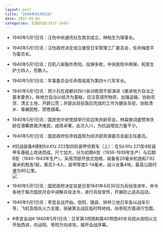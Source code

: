 ```yaml
---
layout: post
title: "1940年05月01日"
date: 2015-05-01
categories: 全面抗战(1937-1945)
---
```


<meta name="referrer" content="no-referrer" />

- 1940年5月1日讯：汪伪中央通讯社在南京成立，林柏生为理事长。 

- 1940年5月1日讯：汪伪政府决定成立接受日军管理工厂委员会，任命梅思平为委员长。 

- 1940年5月1日讯：日机八架轰炸贵阳，投弹多枚，中央医院中两弹，死医生护士四人，伤数人。 

- 1940年5月1日讯：军事委员会任命周祖晃为第四十六军军长。 

- 1940年5月1日讯：蒋介石在成都对四川省训练团干部演讲《推进地方自治之基本要务》，称地方自治以经济为基础，应注意调剂物资、加强运输、协助农贷、清丈土地、开辟公荒；并提出目前亟应完成的工作为健全兵役，协助清乡、查编民枪、禁绝烟毒。 

- 1940年5月1日讯：国民党中央党部举行欢迎宋庆龄茶会，林森致词盛赞宋庆龄在港筹款救济难民，成效卓著，此次入川，为抗战增加力量不少。 

- 1940年5月1日讯：国民政府任命钱昌照为经济部资源委员会副主任委员。 

- #抗战装备#德制Sd.Kfz.222型四轮装甲侦察车（上）：在Sd.Kfz.221型4轮装甲车基础上改进而成，尺寸加大，分为初期A型（1936-1939年生产）与后期B型（1940-1943年生产）。采用顶部开放式炮塔，装备有20毫米机炮和7.92毫米机枪各1挺，乘员3-4人，装甲厚度5-14毫米，战斗全重4吨，最高公路时速为80公里。 <br/><img src="https://ww4.sinaimg.cn/large/aca367d8jw1eroirqnqu8j20hs0ciju6.jpg" />

- 1940年5月1日讯：国民政府决定自是日至1941年4月30日为兵役改进年，命令各地于每次国民月会中讲解兵役法令，进行兵役宣传，开展防止逃兵运动。 

- 1940年5月1日讯：枣宜会战开始。信阳、随县、钟祥三地日军各以战车引导，飞机及炮兵火力支援，突破第五战区临时阵地线，向枣阳方面进行包围。 

- #枣宜会战# 1940年5月1日讯：日军第3师团和第40师团40步兵团从信阳以北开始西进，向泌阳、枣阳方向进攻，揭开会战序幕。 


